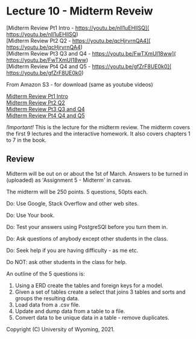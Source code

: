




<style>
.pagebreak { page-break-before: always; }
.half { height: 200px; }
</style>



# Lecture 10 - Midterm Reveiw

[Midterm Review Pt1 Intro -  https://youtu.be/nIl1uEHIlSQ]( https://youtu.be/nIl1uEHIlSQ)<br>
[Midterm Review Pt2 Q2 -  https://youtu.be/qcHjrvrnQA4]( https://youtu.be/qcHjrvrnQA4)<br>
[Midterm Review Pt3 Q3 and Q4 -  https://youtu.be/FwTXmUI18ww]( https://youtu.be/FwTXmUI18ww)<br>
[Midterm Review Pt4 Q4 and Q5 -  https://youtu.be/gfZrF8UE0k0]( https://youtu.be/gfZrF8UE0k0)<br>

From Amazon S3 - for download (same as youtube videos)

[Midterm Review Pt1 Intro](http://uw-s20-2015.s3.amazonaws.com/4820-L10-pt1-Midterm-Review.mp4)<br>
[Midterm Review Pt2 Q2](http://uw-s20-2015.s3.amazonaws.com/4820-L10-pt2-Midterm-Review.mp4)<br>
[Midterm Review Pt3 Q3 and Q4](http://uw-s20-2015.s3.amazonaws.com/4820-L10-pt3-Midterm-Review.mp4)<br>
[Midterm Review Pt4 Q4 and Q5](http://uw-s20-2015.s3.amazonaws.com/4820-L10-pt4-Midterm-Review.mp4)<br>

*!Important!* This is the lecture for the midterm review.  The midterm covers the first 9 lectures and the interactive homework.
It also covers chapters 1 to 7 in the book.

## Review

Midterm will be out on or about the 1st of March.  Answers to be turned in (uploaded) as 'Assignment 5 - Midterm' in canvas.

The midterm will be 250 points.  5 questions, 50pts each.  

Do: Use Google, Stack Overflow and other web sites.

Do: Use Your book.

Do: Test your answers using PostgreSQl before you turn them in.

Do: Ask questions of anybody except other students in the class.

Do: Seek help if you are having difficulty - as me etc.

Do NOT: ask other students in the class for help.

An outline of the 5 questions is:

1. Using a ERD create the tables and foreign keys for a model.
2. Given a set of tables create a select that joins 3 tables and sorts and groups the resulting data.
3. Load data from a .csv file.
4. Update and dump data from a table to a file.
5. Convert data to be unique data in a table - remove duplicates.



Copyright (C) University of Wyoming, 2021.

